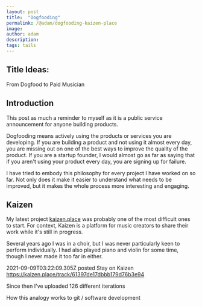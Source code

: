 ```yaml
---
layout: post
title:  "Dogfooding"
permalink: /@adam/dogfooding-kaizen-place
image: 
author: adam
description: 
tags: tails
---
```


## Title Ideas:
From Dogfood to Paid Musician

## Introduction

This post as much a reminder to myself as it is a public service announcement for anyone building products.

Dogfooding means actively using the products or services you are developing.  If you are building a product and not using it almost every day, you are missing out on one of the best ways to improve the quality of the product. If you are a startup founder, I would almost go as far as saying that if you aren't using your product every day, you are signing up for failure.

I have tried to embody this philosophy for every project I have worked on so far.  Not only does it make it easier to understand what needs to be improved, but it makes the whole process more interesting and engaging.

## Kaizen

My latest project [kaizen.place](https://kaizen.place/) was probably one of the most difficult ones to start.  For context, Kaizen is a platform for music creators to share their work while it's still in progress.  

Several years ago I was in a choir, but I was never particularly keen to perform individually.  I had also played piano and violin for some time, though I never made it too far in either.

2021-09-09T03:22:09.305Z posted Stay on Kaizen https://kaizen.place/track/61397de17dbbb179d76b3e94

Since then I've uploaded 126 different iterations

How this analogy works to git / software development